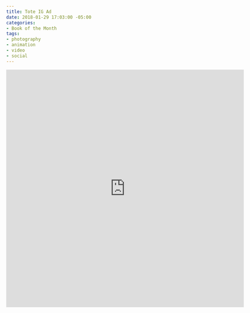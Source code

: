 ```yaml
---
title: Tote IG Ad
date: 2018-01-29 17:03:00 -05:00
categories:
- Book of the Month
tags:
- photography
- animation
- video
- social
---
```


<div class="video-square">
	<iframe src="https://player.vimeo.com/video/253260323?&background=1&loop=1" width="640" height="640" frameborder="0" webkitallowfullscreen mozallowfullscreen allowfullscreen></iframe>
</div>